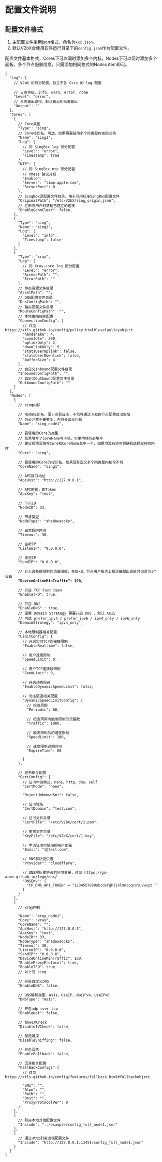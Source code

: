 # 配置文件说明

## 配置文件格式

1. 主配置文件采用json格式，命名为`xxx.json`。
2. 默认V2bX会使用软件运行目录下的`config.json`作为配置文件。

配置文件基本格式，Cores下可以同时添加多个内核，Nodes下可以同时添加多个面板，多个节点配置信息，只需添加相同格式的Nodes item即可。

<pre class="language-json"><code class="lang-json">{
  "Log": {
    // V2bX 的日志配置，独立于各 Core 的 log 配置

    // 日志等级，info, warn, error, none
    "Level": "error",
    // 日志输出路径，默认输出到标准输出
    "Output": ""
  },
  "Cores": [
    {
      // Core类型
      "Type": "sing",
      // Core标识名，可选，如果需要启动多个同类型内核则必填
      "Name": "sing1",
      "Log": {
        // 同 SingBox log 部分配置
        "Level": "error",
        "Timestamp": true
      },
      "NTP": {
        // 同 SingBox ntp 部分配置
        // VMess 建议开启
        "Enable": ,
        "Server": "time.apple.com",
        "ServerPort": 0
      },
      // SingBox源配置文件目录，用于引用标准SingBox配置文件
      "OriginalPath": "/etc/V2bX/sing_origin.json",
      // 在删除用户时清理已建立的连接
      "EnableConnClear": false,
    },
    {
      "Type": "sing",
      "Name": "sing2",
      "Log": {
        "Level": "info",
        "Timestamp": false
      }
    },
    {
      "Type": "xray",
      "Log": {
        // 同 Xray-core log 部分配置
        "Level": "error",
        "AccessPath": "",
        "ErrorPath": ""
      },
      // 静态资源文件目录
      "AssetPath": "",
      // DNS配置文件目录
      "DnsConfigPath": "",
      // 路由配置文件目录
      "RouteConfigPath": "",
      // 本地策略相关配置
      "ConnectionConfig": {
        // 详见 https://xtls.github.io/config/policy.html#levelpolicyobject
        "handshake": 4,
        "connIdle": 300,
        "uplinkOnly": 2,
        "downlinkOnly": 5,
        "statsUserUplink": false,
        "statsUserDownlink": false,
        "bufferSize": 4
      },
      // 自定义Inbound配置文件目录
      "InboundConfigPath": "",
      // 自定义Outbound配置文件目录
      "OutboundConfigPath": ""
    }
  ],
  "Nodes": [
    {
      // sing内核
      
      // Node标识名，便于查看日志，不填将通过下发的节点配置自动生成
      // 务必注意不要重复，否则会出现问题
      "Name": "sing_node1",

      // 要使用的Core的类型
      // 如果填写了CoreName可不填，但单内核务必填写
      // 建议视情况填写Core和CoreName其中一个，如果均没有填写将随机选择支持的内核
      "Core": "sing",

      // 要使用的Core的标识名，如果没有定义多个同类型内核可不填
      "CoreName": "sing1",

      // API接口地址
      "ApiHost": "http://127.0.0.1",

      // API密钥，即Token
      "ApiKey": "test",

      // 节点ID
      "NodeID": 33,

      // 节点类型
      "NodeType": "shadowsocks",

      // 请求超时时间
      "Timeout": 30,

      // 监听IP
      "ListenIP": "0.0.0.0",

      // 发送IP
      "SendIP": "0.0.0.0",
      
      // 计入设备数限制的流量阈值，单位kB，节点用户每次上报流量超出该值时记录为1个设备
<strong>      "DeviceOnlineMinTraffic": 100,
</strong>
      // 开启 TCP Fast Open
      "EnableTFO": true,

      // 开启 DNS
      "EnableDNS" : true,
      // 设置 Domain Strategy 需要开启 DNS ，默认 AsIS
      // 可选 prefer_ipv4 / prefer_ipv6 / ipv4_only / ipv6_only
      "DomainStrategy": "ipv4_only",

      // 本地限制器相关配置
      "LimitConfig": {
        // 开启实时TCP连接数限制
        "EnableRealtime": false,

        // 用户速度限制
        "SpeedLimit": 0,
 
        // 用户TCP连接数限制
        "ConnLimit": 0,

        // 开启动态限速
        "EnableDynamicSpeedLimit": false,

        // 动态限速相关配置
        "DynamicSpeedLimitConfig": {
          // 检查周期
          "Periodic": 60,

          // 检查周期内触发限制的流量数
          "Traffic": 1000,

          // 触发限制后的速度限制
          "SpeedLimit": 100,

          // 速度限制过期时间
          "ExpireTime": 60

        }
      },

      // 证书相关配置
      "CertConfig": {
        // 证书申请模式，none、http、dns、self
        "CertMode": "none",

        "RejectUnknownSni": false,

        // 证书域名
        "CertDomain": "test.com",

        // 证书文件目录
        "CertFile": "/etc/V2bX/cert/1.pem",

        // 密钥文件目录
        "KeyFile": "/etc/V2bX/cert/1.key",

        // 申请证书时使用的用户邮箱
        "Email": "1@test.com",

        // DNS解析提供者
        "Provider": "cloudflare",

        // DNS解析提供者的环境变量，详见 https://go-acme.github.io/lego/dns/
        "DNSEnv": {
          "CF_DNS_API_TOKEN" = "1234567890abcdefghijklmnopqrstuvwxyz "
        }
      }
    },
    {
      // xray内核

      "Name": "xray_node1",
      "Core": "xray",
      "CoreName": "",
      "ApiHost": "http://127.0.0.1",
      "ApiKey": "test",
      "NodeID": 33,
      "NodeType": "shadowsocks",
      "Timeout": 30,
      "ListenIP": "0.0.0.0",
      "SendIP": "0.0.0.0",
      "DeviceOnlineMinTraffic": 100,
      "EnableProxyProtocol": true,
      "EnableTFO": true,
      // 以上同 sing

      // 开启自定义DNS
      "EnableDNS": false,

      // DNS解析类型，AsIs、UseIP、UseIPv4、UseIPv6
      "DNSType": "AsIs",

      // 开启udp over tcp
      "EnableUot": false,

      // 禁用IVCheck
      "DisableIVCheck": false,

      // 禁用嗅探
      "DisableSniffing": false,

      // 开启回落
      "EnableFallback": false,

      // 回落相关配置
      "FallBackConfigs":{
        // 详见 https://xtls.github.io/config/features/fallback.html#fallbackobject

        "SNI": "",
        "Alpn": "",
        "Path": "",
        "Dest": "",
        "ProxyProtocolVer": 0
      }
    },
    {
      // 引用本地其他配置文件
      "Include": "../example/config_full_node1.json"
    },
    {
      // 通过Http引用远端配置文件
      "Include": "http://127.0.0.1:11451/config_full_node1.json"
    }
  ]
}
</code></pre>
